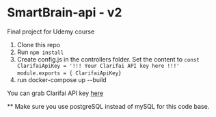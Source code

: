 # SmartBrain-api - v2
Final project for Udemy course

1. Clone this repo
2. Run `npm install`
3. Create config.js in the controllers folder. Set the content to 
	`const ClarifaiApiKey = '!!! Your Clarifai API key here !!!'`
	`module.exports = { ClarifaiApiKey}`
4. run docker-compose up --build

You can grab Clarifai API key [here](https://www.clarifai.com/)

** Make sure you use postgreSQL instead of mySQL for this code base.
